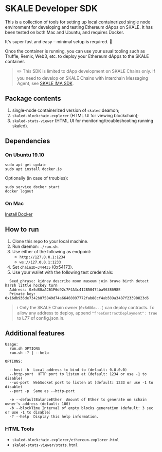 # SKALE Developer SDK

This is a collection of tools for setting up local containerized single node environment for developing and testing Ethereum dApps on SKALE. It has been tested on both Mac and Ubuntu, and requires Docker. 

It's super fast and easy – minimal setup is required. :muscle: 

Once the container is running, you can use your usual tooling such as Truffle, Remix, Web3, etc. to deploy your Ethereum dApps to the SKALE container.

> :pencil2: This SDK is limited to dApp development on SKALE Chains only. If you need to develop on SKALE Chains with Interchain Messaging Agent, see [SKALE IMA SDK](https://github.com/skalenetwork/skale-ima-sdk).

## Package contents

 1. single-node containerized version of `skaled` deamon;
 2. `skaled-blockchain-explorer` (HTML UI for viewing blockchain);
 3. `skaled-stats-viewer` (HTML UI for monitoring/troubleshooting running skaled).

## Dependencies

### On Ubuntu 19.10

```shell
sudo apt-get update
sudo apt install docker.io
```
Optionally (in case of troubles):

```shell
sudo service docker start
docker logout
```

### On Mac

[Install Docker](https://docs.docker.com/docker-for-mac/install/)

## How to run

1. Clone this repo to your local machine.
2. Run daemon: `./run.sh`.
3. Use either of the following as endpoint:
   * `http://127.0.0.1:1234`
   * `ws://127.0.0.1:1233`
4. Set `chainID=344435` (0x54173).
5. Use your wallet with the following test credentials:
```
  Seed phrase: kidney describe moon museum join brave birth detect harsh little hockey turn
  Address: 0x6d80aAC61F6d92c7F4A3c412850474ba963B698E
  Private key: 0x16db936de7342b075849d74a66460007772fab88cf4ab509a3487f23398823d6
```

> :information_source: Only the SKALE Chain owner (`0x6d80a...`) can deploy contracts. To allow any address to deploy, append `"freeContractDeployment": true` to L77 of config.json.in.

## Additional features
```
Usage:
  run.sh OPTIONS
  run.sh -? | --help

OPTIONS:

  --host -h  Local address to bind to (default: 0.0.0.0)
  --http-port  HTTP port to listen at (default: 1234 or use -1 to disable)
  --ws-port  WebSocket port to listen at (default: 1233 or use -1 to disable)
  --port -p  Same as --http-port
  
  -e --defaultBalanceEther  Amount of Ether to generate on schain owner's address (default: 100)
  -b --blockTime Interval of empty blocks generation (default: 3 sec or use -1 to disable)
  -? --help  Display this help information.
```

### HTML Tools
 * `skaled-blockchain-explorer/ethereum-explorer.html`
 * `skaled-stats-viewer/stats.html`
